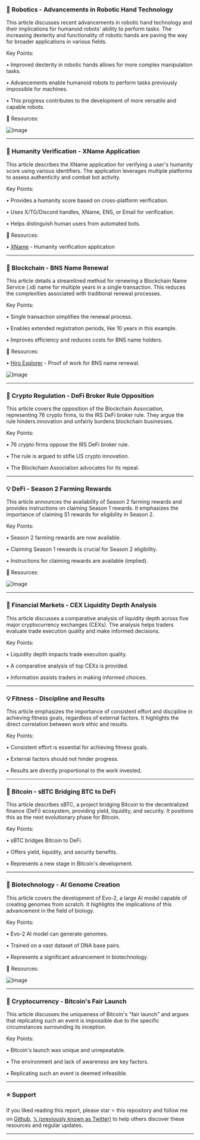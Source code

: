 ### 🤖 Robotics - Advancements in Robotic Hand Technology

This article discusses recent advancements in robotic hand technology and their implications for humanoid robots' ability to perform tasks.  The increasing dexterity and functionality of robotic hands are paving the way for broader applications in various fields.

Key Points:

• Improved dexterity in robotic hands allows for more complex manipulation tasks.


• Advancements enable humanoid robots to perform tasks previously impossible for machines.


• This progress contributes to the development of more versatile and capable robots.



🔗 Resources:

![Image](https://pbs.twimg.com/ext_tw_video_thumb/1892175943730712576/pu/img/8yt5XCf3MLm1UaA5.jpg)


---

### 🤖  Humanity Verification -  XName Application

This article describes the XName application for verifying a user's humanity score using various identifiers. The application leverages multiple platforms to assess authenticity and combat bot activity.

Key Points:

•  Provides a humanity score based on cross-platform verification.


•  Uses X/TG/Discord handles, XName, ENS, or Email for verification.


•  Helps distinguish human users from automated bots.



🔗 Resources:

• [XName](https://xname.app/?humanity=check) - Humanity verification application


---

### 🚀 Blockchain - BNS Name Renewal

This article details a streamlined method for renewing a Blockchain Name Service (.id) name for multiple years in a single transaction. This reduces the complexities associated with traditional renewal processes.

Key Points:

• Single transaction simplifies the renewal process.


• Enables extended registration periods, like 10 years in this example.


• Improves efficiency and reduces costs for BNS name holders.


🔗 Resources:

• [Hiro Explorer](https://explorer.hiro.so/txid/0xce86e795252c8e9ef9848c0d2a08e5d15dcdf7d4b75efb513ee1901b5d29d48c?chain=mainnet) - Proof of work for BNS name renewal.

![Image](https://pbs.twimg.com/media/GkOSkYaWYAAluo8?format=png&name=small)


---

### 🤖  Crypto Regulation - DeFi Broker Rule Opposition

This article covers the opposition of the Blockchain Association, representing 76 crypto firms, to the IRS DeFi broker rule. They argue the rule hinders innovation and unfairly burdens blockchain businesses.

Key Points:

•  76 crypto firms oppose the IRS DeFi broker rule.


•  The rule is argued to stifle US crypto innovation.


•  The Blockchain Association advocates for its repeal.



---

### 💡 DeFi - Season 2 Farming Rewards

This article announces the availability of Season 2 farming rewards and provides instructions on claiming Season 1 rewards.  It emphasizes the importance of claiming S1 rewards for eligibility in Season 2.

Key Points:

• Season 2 farming rewards are now available.


• Claiming Season 1 rewards is crucial for Season 2 eligibility.


• Instructions for claiming rewards are available (implied).



🔗 Resources:

![Image](https://pbs.twimg.com/media/GkOaSf7aYAAeFVW?format=jpg&name=small)


---

### 🤖  Financial Markets - CEX Liquidity Depth Analysis

This article discusses a comparative analysis of liquidity depth across five major cryptocurrency exchanges (CEXs). The analysis helps traders evaluate trade execution quality and make informed decisions.

Key Points:

•  Liquidity depth impacts trade execution quality.


•  A comparative analysis of top CEXs is provided.


•  Information assists traders in making informed choices.



---

### 💡 Fitness - Discipline and Results

This article emphasizes the importance of consistent effort and discipline in achieving fitness goals, regardless of external factors. It highlights the direct correlation between work ethic and results.

Key Points:

• Consistent effort is essential for achieving fitness goals.


• External factors should not hinder progress.


• Results are directly proportional to the work invested.



---

### 🤖  Bitcoin - sBTC Bridging BTC to DeFi

This article describes sBTC, a project bridging Bitcoin to the decentralized finance (DeFi) ecosystem, providing yield, liquidity, and security.  It positions this as the next evolutionary phase for Bitcoin.

Key Points:

• sBTC bridges Bitcoin to DeFi.


•  Offers yield, liquidity, and security benefits.


• Represents a new stage in Bitcoin's development.



---

### 🤖  Biotechnology - AI Genome Creation

This article covers the development of Evo-2, a large AI model capable of creating genomes from scratch.  It highlights the implications of this advancement in the field of biology.

Key Points:

• Evo-2 AI model can generate genomes.


• Trained on a vast dataset of DNA base pairs.


• Represents a significant advancement in biotechnology.



🔗 Resources:

![Image](https://pbs.twimg.com/media/GkKeXc4XgAAC3pg?format=jpg&name=small)


---

### 🤖  Cryptocurrency - Bitcoin's Fair Launch

This article discusses the uniqueness of Bitcoin's "fair launch" and argues that replicating such an event is impossible due to the specific circumstances surrounding its inception.

Key Points:

• Bitcoin's launch was unique and unrepeatable.


•  The environment and lack of awareness are key factors.


•  Replicating such an event is deemed infeasible.


---

### ⭐️ Support

If you liked reading this report, please star ⭐️ this repository and follow me on [Github](https://github.com/Drix10), [𝕏 (previously known as Twitter)](https://x.com/DRIX_10_) to help others discover these resources and regular updates.

---